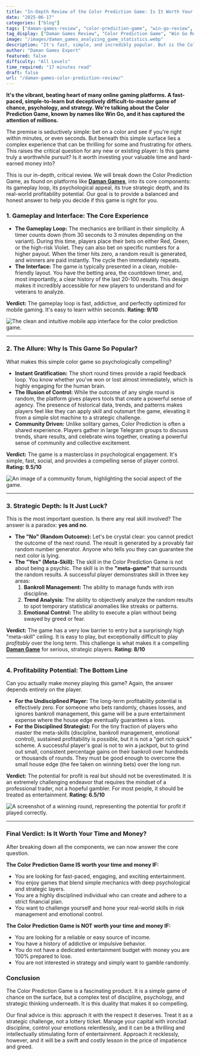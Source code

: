 ```yaml
---
title: "In-Depth Review of the Color Prediction Game: Is It Worth Your Time and Money?"
date: "2025-06-17"
categories: ["blog"]
tags: ["daman-games-review", "color-prediction-game", "win-go-review", "gaming-investment", "is-daman-worth-it"]
tag_display: ["Daman Games Review", "Color Prediction Game", "Win Go Review", "Gaming Investment", "Is Daman Worth It"]
image: "/images/daman_games_analyzing_game_statistics.webp"
description: "It's fast, simple, and incredibly popular. But is the Color Prediction Game a worthwhile investment of your time and money? This in-depth review breaks down its gameplay, strategic depth, and true potential."
author: "Daman Games Expert"
featured: false
difficulty: "All Levels"
time_required: "17 minutes read"
draft: false
url: "/daman-games-color-prediction-review/"
---
```


**It's the vibrant, beating heart of many online gaming platforms. A fast-paced, simple-to-learn but deceptively difficult-to-master game of chance, psychology, and strategy. We're talking about the Color Prediction Game, known by names like Win Go, and it has captured the attention of millions.**

The premise is seductively simple: bet on a color and see if you're right within minutes, or even seconds. But beneath this simple surface lies a complex experience that can be thrilling for some and frustrating for others. This raises the critical question for any new or existing player: Is this game truly a worthwhile pursuit? Is it worth investing your valuable time and hard-earned money into?

This is our in-depth, critical review. We will break down the Color Prediction Game, as found on platforms like **[Daman Games](https://daman-game.world "Daman Games")**, into its core components: its gameplay loop, its psychological appeal, its true strategic depth, and its real-world profitability potential. Our goal is to provide a balanced and honest answer to help you decide if this game is right for you.

### **1. Gameplay and Interface: The Core Experience**

* **The Gameplay Loop:** The mechanics are brilliant in their simplicity. A timer counts down (from 30 seconds to 3 minutes depending on the variant). During this time, players place their bets on either Red, Green, or the high-risk Violet. They can also bet on specific numbers for a higher payout. When the timer hits zero, a random result is generated, and winners are paid instantly. The cycle then immediately repeats.
* **The Interface:** The game is typically presented in a clean, mobile-friendly layout. You have the betting area, the countdown timer, and, most importantly, a clear history of the last 20-100 results. This design makes it incredibly accessible for new players to understand and for veterans to analyze.

**Verdict:** The gameplay loop is fast, addictive, and perfectly optimized for mobile gaming. It's easy to learn within seconds.
**Rating: 9/10**

![The clean and intuitive mobile app interface for the color prediction game.](/images/daman_games_app_interface.webp)

---

### **2. The Allure: Why Is This Game So Popular?**

What makes this simple color game so psychologically compelling?

* **Instant Gratification:** The short round times provide a rapid feedback loop. You know whether you've won or lost almost immediately, which is highly engaging for the human brain.
* **The Illusion of Control:** While the outcome of any single round is random, the platform gives players tools that create a powerful sense of agency. The presence of historical data, trends, and patterns makes players feel like they can apply skill and outsmart the game, elevating it from a simple slot machine to a strategic challenge.
* **Community Driven:** Unlike solitary games, Color Prediction is often a shared experience. Players gather in large Telegram groups to discuss trends, share results, and celebrate wins together, creating a powerful sense of community and collective excitement.

**Verdict:** The game is a masterclass in psychological engagement. It's simple, fast, social, and provides a compelling sense of player control.
**Rating: 9.5/10**

![An image of a community forum, highlighting the social aspect of the game.](/images/daman_games_community_forum.webp)

---

### **3. Strategic Depth: Is It Just Luck?**

This is the most important question. Is there any real skill involved? The answer is a paradox: **yes and no**.

* **The "No" (Random Outcome):** Let's be crystal clear: you cannot predict the outcome of the next round. The result is generated by a provably fair random number generator. Anyone who tells you they can guarantee the next color is lying.
* **The "Yes" (Meta-Skill):** The skill in the Color Prediction Game is not about being a psychic. The skill is in the **"meta-game"** that surrounds the random results. A successful player demonstrates skill in three key areas:
    1.  **Bankroll Management:** The ability to manage funds with iron discipline.
    2.  **Trend Analysis:** The ability to objectively analyze the random results to spot temporary statistical anomalies like streaks or patterns.
    3.  **Emotional Control:** The ability to execute a plan without being swayed by greed or fear.

**Verdict:** The game has a very low barrier to entry but a surprisingly high "meta-skill" ceiling. It is easy to play, but exceptionally difficult to play *profitably* over the long term. This challenge is what makes it a compelling **[Daman Game](https://daman-game.world "Daman Game")** for serious, strategic players.
**Rating: 8/10**

---

### **4. Profitability Potential: The Bottom Line**

Can you actually make money playing this game? Again, the answer depends entirely on the player.

* **For the Undisciplined Player:** The long-term profitability potential is effectively zero. For someone who bets randomly, chases losses, and ignores bankroll management, this game will be a pure entertainment expense where the house edge eventually guarantees a loss.
* **For the Disciplined Strategist:** For the tiny fraction of players who master the meta-skills (discipline, bankroll management, emotional control), sustained profitability is *possible*, but it is not a "get rich quick" scheme. A successful player's goal is not to win a jackpot, but to grind out small, consistent percentage gains on their bankroll over hundreds or thousands of rounds. They must be good enough to overcome the small house edge (the fee taken on winning bets) over the long run.

**Verdict:** The potential for profit is real but should not be overestimated. It is an extremely challenging endeavor that requires the mindset of a professional trader, not a hopeful gambler. For most people, it should be treated as entertainment.
**Rating: 6.5/10**

![A screenshot of a winning round, representing the potential for profit if played correctly.](/images/daman_games_win_screenshot.webp)

---

### **Final Verdict: Is It Worth Your Time and Money?**

After breaking down all the components, we can now answer the core question.

**The Color Prediction Game IS worth your time and money IF:**
* You are looking for fast-paced, engaging, and exciting entertainment.
* You enjoy games that blend simple mechanics with deep psychological and strategic layers.
* You are a highly disciplined individual who can create and adhere to a strict financial plan.
* You want to challenge yourself and hone your real-world skills in risk management and emotional control.

**The Color Prediction Game is NOT worth your time and money IF:**
* You are looking for a reliable or easy source of income.
* You have a history of addictive or impulsive behavior.
* You do not have a dedicated entertainment budget with money you are 100% prepared to lose.
* You are not interested in strategy and simply want to gamble randomly.

### **Conclusion**

The Color Prediction Game is a fascinating product. It is a simple game of chance on the surface, but a complex test of discipline, psychology, and strategic thinking underneath. It is this duality that makes it so compelling.

Our final advice is this: approach it with the respect it deserves. Treat it as a strategic challenge, not a lottery ticket. Manage your capital with ironclad discipline, control your emotions relentlessly, and it can be a thrilling and intellectually stimulating form of entertainment. Approach it recklessly, however, and it will be a swift and costly lesson in the price of impatience and greed.